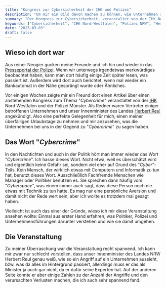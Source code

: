 ```yaml
---
title: "Kongress zur Cybersicherheit der IHK und Polizei"
description: "Um mir ein Bild davon machen zu können, wie Unternehmen in unserer Region mit IT-Kriminalität umgehen, bin ich zum Kongress zur Cybersicherheit der IHK Nord-Westfalen und der Polizei NRW gegangen."
summary: "Der Kongress zur Cybersicherheit, veranstaltet von der IHK Nord-Westfalen und der Polizei NRW, bot Einblicke in den Umgang von Unternehmen mit IT-Kriminalität. Redner wie Innenminister Herbert Reul beleuchteten aktuelle Herausforderungen durch Cybercrime und präsentierten Zahlen zu Angriffen und Schäden."
keywords: ["Cybersicherheit", "IHK Nord-Westfalen", "Polizei NRW", "Herbert Reul", "Randomware"]
date: "2023-03-03"
draft: false
---
```


## Wieso ich dort war
Aus reiner Neugier gucken meine Freunde und ich hin und wieder in das [Presseportal der Polizei](https://www.presseportal.de/blaulicht/). Wenn wir unterwegs irgendetwas merkwürdiges beobachtet haben, kann man dort häufig einige Zeit später lesen, was passiert ist. Außerdem wird dort auch berichtet, wenn mal wieder ein Bankautomat in der Nähe gesprängt wurde oder Ähnliches.

Vor einigen Wochen zeigte mir ein Freund dort einen Artikel über einen anstehenden Kongress zum Thema "_Cybercrime_" veranstaltet von der <abbr title="Industrie und Handelskammer">IHK</abbr> Nord Westfalen und der Polizei Münster. Als Redner waren Vertreter einiger betroffenen Unternehmen und unser Innenminister des Landes [Herbert Reul](https://de.wikipedia.org/wiki/Herbert_Reul) angekündigt. Also eine perfekte Gelegenheit für mich, einen meiner überfälligen Urlaubstage zu nehmen und mir anzusehen, was die Unternehmen bei uns in der Gegend zu "_Cybercrime_" zu sagen haben.

## Das Wort "_Cybercrime_"
In den Nachtichten und auch in der Politik hört man immer wieder das Wort "_Cybercrime_". Ich hasse dieses Wort. Nicht etwa, weil es überschätzt wird und eigentlich keine Gefahr sei, sondern viel eher auf Grund des "_Cyber_"-Teils. Kein Mensch, der wirklich etwas mit Computern und Informatik zu tun hat, benutzt dieses Wort. Ausschließlich Fachfremde Menschen wie Manager oder Politiker benutzen es. Sie sprechen dann häufig vom "_Cyberspace_", was einem immer auch sagt, dass diese Person noch nie etwas mit Technik zu tun hatte. Es mag nur eine persönliche Aversion und damit nicht der Rede wert sein, aber ich wollte es trotzdem mal gesagt haben.

Vielleicht ist auch das einer der Gründe, wieso ich mir diese Veranstaltung ansehen wollte: Einmal aus erster Hand erfahren, was Politiker, Polizei und Unternehmensführungen darunter verstehen und wie sie damit umgehen.

Die Veranstaltung
-----------------
Zu meiner Überraschung war die Veranstaltung recht spannend. Ich kann mir zwar nur schlecht vorstellen, dass unser Innenminister des Landes NRW Herbert Reul genau weiß, wie so ein Angriff auf ein Unternehmen aussieht, bzw. was da alles im Hintergrund passiert, allerdings muss er das als Minister ja auch gar nicht, da er dafür seine Experten hat. Auf der anderen Seite konnte er aber einige Zahlen zu der Anzahl der Angriffe und den verursachten Verlusten machen, die ich auch sehr spannend fand.
